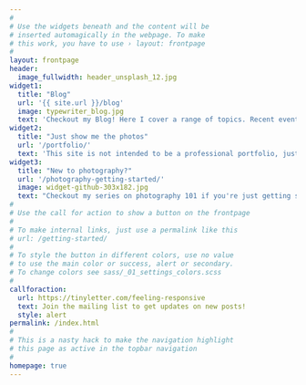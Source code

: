 ```yaml
---
#
# Use the widgets beneath and the content will be
# inserted automagically in the webpage. To make
# this work, you have to use › layout: frontpage
#
layout: frontpage
header:
  image_fullwidth: header_unsplash_12.jpg
widget1:
  title: "Blog"
  url: '{{ site.url }}/blog'
  image: typewriter_blog.jpg
  text: 'Checkout my Blog! Here I cover a range of topics. Recent events, tech how to articles, reviews of different products and service and, just occasionally, I ramble.'
widget2:
  title: "Just show me the photos"
  url: '/portfolio/'
  text: 'This site is not intended to be a professional portfolio, just a fun place to put my thoughts down. I will however share some images from my personal projects and just images I plan like, here. For my portfolio, checkout my business website.'
widget3:
  title: "New to photography?"
  url: '/photography-getting-started/'
  image: widget-github-303x182.jpg
  text: "Checkout my series on photography 101 if you're just getting started in photography. You don't need any expensive equipment or much money at all really to make great images, just a camera and a little know how. Here I'll cover that know how to get you started on the path to making images. Plus I'll highlight some AWESOME teachers I've read and watched over the years."
#
# Use the call for action to show a button on the frontpage
#
# To make internal links, just use a permalink like this
# url: /getting-started/
#
# To style the button in different colors, use no value
# to use the main color or success, alert or secondary.
# To change colors see sass/_01_settings_colors.scss
#
callforaction:
  url: https://tinyletter.com/feeling-responsive
  text: Join the mailing list to get updates on new posts!
  style: alert
permalink: /index.html
#
# This is a nasty hack to make the navigation highlight
# this page as active in the topbar navigation
#
homepage: true
---
```

<!--REMOVE THIS VIDEO
<div id="videoModal" class="reveal-modal large" data-reveal="">
  <div class="flex-video widescreen vimeo" style="display: block;">
    <iframe width="1280" height="720" src="https://www.youtube.com/embed/3b5zCFSmVvU" frameborder="0" allowfullscreen></iframe>
  </div>
  <a class="close-reveal-modal">&#215;</a>
</div>
---bye bye video-->
